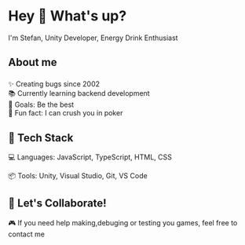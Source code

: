 <h1 align="left">Hey 👋 What's up?</h1>
<p align="left">I'm Stefan, Unity Developer, Energy Drink Enthusiast  </p>
<h2 align="left">About me</h2>

###

<p align="left">✨ Creating bugs since 2002<br>📚 Currently learning backend development<br>🎯 Goals: Be the best<br>🎲 Fun fact: I can crush you in poker</p>

###

<h2 align="left">🔧 Tech Stack</h2>
<p align="left">💻 Languages: JavaScript, TypeScript, HTML, CSS</p>
<p align="left">📦 Tools: Unity, Visual Studio, Git, VS Code</p>

###

<h2 align="left">🤝 Let's Collaborate!</h2>
<p align="left">🎮 If you need help making,debuging or testing you games, feel free to contact me</p>
